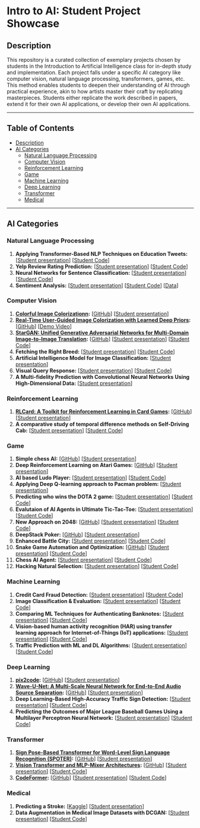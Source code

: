 # Intro to AI: Student Project Showcase

## Description

This repository is a curated collection of exemplary projects chosen by students in the Introduction to Artificial Intelligence class for in-depth study and implementation. Each project falls under a specific AI category like computer vision, natural language processing, transformers, games, etc. This method enables students to deepen their understanding of AI through practical experience, akin to how artists master their craft by replicating masterpieces. Students either replicate the work described in papers, extend it for their own AI applications, or develop their own AI applications.


---

## Table of Contents

- [Description](#description)
- [AI Categories](#ai-categories)
  - [Natural Language Processing](#natural-language-processing)
  - [Computer Vision](#computer-vision)
  - [Reinforcement Learning](#reinforcement-learning)
  - [Game](#game)
  - [Machine Learning](#machine-learning)
  - [Deep Learning](#deep-learning)
  - [Transformer](#transformer)
  - [Medical](#medical)

---
## AI Categories

### Natural Language Processing
1. **Applying Transformer-Based NLP Techniques on Education Tweets:** [[Student presentation](presentations/Group6-Final_Presentation.pdf)] [[Student Code](StudentCode/Sp23/Group6/)]
2. **Yelp Review Rating Prediction:** [[Student presentation](presentations/Group11-Team_11_Presentation.pdf)] [[Student Code](https://github.com/aehilla/cs5804_miniproj)]
3. **Neural Networks for Sentence Classification:** [[Student presentation](presentations/Group19-Mini-Project_Presentation.pdf)] [[Student Code](StudentCode/Sp23/Group19/)]
4. **Sentiment Analysis:** [[Student presentation](presentations/Team12-Sentiment_Analysis.pdf)] [[Student Code](StudentCode/Sp22/Team12/)] [[Data](https://www.kaggle.com/datasets/kazanova/sentiment140)]


### Computer Vision
1. **[Colorful Image Colorizationn](https://richzhang.github.io/colorization/):** [[GitHub](https://github.com/richzhang/colorization)] [[Student presentation](presentations/Team2-miniproject.pdf)]
2. **[Real-Time User-Guided Image Colorization with Learned Deep Priors](https://richzhang.github.io/InteractiveColorization/):** [[GitHub](https://github.com/junyanz/interactive-deep-colorization)] [[Demo Video](https://www.youtube.com/watch?v=eL5ilZgM89Q&ab_channel=RichardZhang)]
3. **[StarGAN: Unified Generative Adversarial Networks for Multi-Domain Image-to-Image Translation](https://arxiv.org/abs/1711.09020):** [[GitHub](https://github.com/yunjey/stargan)]  [[Student presentation](presentations/Team14-presentation.pdf)] [[Student Code](https://github.com/ZoeLiao/VT-CS5804-Intro-to-AI-Mini-Project)]
4. **Fetching the Right Breed:** [[Student presentation](presentations/Group7-Fetching_the_Right_Breed.pdf)] [[Student Code](StudentCode/Sp23/Group7/)]
5. **Artificial Intelligence Model for Image Classification:** [[Student presentation](presentations/Group12-CS5804-Artificial_Intelligence_Model_for_Image_Classification-PRESENTATION.pdf)]
6. **Visual Query Response:** [[Student presentation](presentations/Group18-Visual_Query_Response_PPT.pdf)] [[Student Code](StudentCode/Sp23/Group18/)]
7. **A Multi-fidelity Prediction with Convolutional Neural Networks Using High-Dimensional Data:** [[Student presentation](presentations/Group20-CS5804_miniProject_Presentation_MultifidelityCNN.pdf)]


### Reinforcement Learning
1. **[RLCard: A Toolkit for Reinforcement Learning in Card Games](https://rlcard.org/):** [[GitHub](https://github.com/datamllab/rlcard)] [[Student presentation](presentations/Team19-Presentation.pdf)]
2. **A comparative study of temporal difference methods on Self-Driving Cab:** [[Student presentation](presentations/Team15-Presentation.pdf)] [[Student Code](StudentCode/Sp22/Team15/)]

### Game
1. **Simple chess AI:** [[GitHub](https://github.com/lhartikk/simple-chess-ai)] [[Student presentation](presentations/Team1-Mini-Project_Presentation.pdf)]
2. **Deep Reinforcement Learning on Atari Games:** [[GitHub](https://github.com/hsiehjackson/Deep-Reinforcement-Learning-on-Atari-Games)] [[Student presentation](presentations/Team1-Mini-Project_Presentation.pdf)]
3. **AI based Ludo Player:** [[Student presentation](presentations/Team6-AI_based_Ludo_Player.pdf)] [[Student Code](StudentCode/Sp22/Team6/)]
4. **Applying Deep Q-learning approach to Pacman problem:** [[Student presentation](presentations/Team11-Deep_Q-Learning.pdf)]
5. **Predicting who wins the DOTA 2 game:** [[Student presentation](presentations/Team10-Predicting_who_wins_the_DOTA_game.pdf)] [[Student Code](StudentCode/Sp22/Team10/)] 
6. **Evalutaion of AI Agents in Ultimate Tic-Tac-Toe:** [[Student presentation](presentations/Group1-CS5804_Final_Paper.pdf)] [[Student Code](StudentCode/Sp23/Group1/)]
7. **New Approach on 2048:** [[GitHub](https://github.com/nneonneo/2048-ai)] [[Student presentation](presentations/group2_mini_project_presentation.pdf)] [[Student Code](StudentCode/Sp23/Group2/)]
8. **DeepStack Poker:** [[GitHub](https://github.com/lifrordi/DeepStack-Leduc)] [[Student presentation](presentations/Group3-CS5804_Mini_Project_-_Group_10.pdf)]
9. **Enhanced Battle City:** [[Student presentation](presentations/Group4-Enhanced_Battle_City.pdf)] [[Student Code](https://github.com/GChenCeph/Battlecity)]
10. **Snake Game Automation and Optimization:** [[GitHub](https://github.com/patrickloeber/snake-ai-pytorch)] [[Student presentation](presentations/Group9-CS_5804_Mini-Project__Snake_Game.pdf)] [[Student Code](StudentCode/Sp23/Group9/)]
11. **Chess AI Agent:** [[Student presentation](presentations/Group15-Mini_Project_Chess_Engine.pdf)] [[Student Code](StudentCode/Sp23/Group15/)]
12. **Hacking Natural Selection:** [[Student presentation](presentations/Group17-CS5804_Mini-project_Class-Presentation_Jung_Livanec.pdf)] [[Student Code](StudentCode/Sp23/Group17/)]

### Machine Learning
1. **Credit Card Fraud Detection:** [[Student presentation](presentations/Team18-Presentation.pdf)] [[Student Code](StudentCode/Sp22/Team18/)]
2. **Image Classification & Evaluation:** [[Student presentation](presentations/Team16-CS5804_Project_Presentation.pdf)] [[Student Code](StudentCode/Sp22/Team16/)]
3. **Comparing ML Techniques for Authenticating Banknotes:** [[Student presentation](presentations/Team3-comparing_ml_techniques-afotedar.pdf)] [[Student Code](StudentCode/Sp22/Team3/)]
4. **Vision-based human activity recognition (HAR) using transfer learning approach for Internet-of-Things (IoT) applications:** [[Student presentation](presentations/Group10-AI_mini_project_presentation.pdf)] [[Student Code](StudentCode/Sp23/Group10/)]
5. **Traffic Prediction with ML and DL Algorithms:** [[Student presentation](presentations/Group14-Traffic_Prediction_with_ML_and_DL_Algorithms.pdf)] [[Student Code](StudentCode/Sp23/Group14/)]

### Deep Learning
1. **[pix2code](https://uizard.io/research/#pix2code):** [[GitHub](https://github.com/tonybeltramelli/pix2code)] [[Student presentation](presentations/Team13-pix2code.pdf)]
2. **[Wave-U-Net: A Multi-Scale Neural Network for End-to-End Audio Source Separation](https://arxiv.org/abs/1806.03185):** [[GitHub](https://github.com/f90/Wave-U-Net)] [[Student presentation](presentations/Team20-Wave-U-Net_Presentation.pdf)]
3. **Deep Learning-Based High-Accuracy Traffic Sign Detection:** [[Student presentation](presentations/Group8-5804FinalPre.pdf)] [[Student Code](https://drive.google.com/file/d/1vMzP2HcKIIxEuk3IRGptevjRrgDBI3aa/view)]
4. **Predicting the Outcomes of Major League Baseball Games Using a Multilayer Perceptron Neural Network:** [[Student presentation](presentations/Group16-CS5804_Mini_Project_Presentation.pdf)] [[Student Code](StudentCode/Sp23/Group16/)]

### Transformer 
1. **[Sign Pose-Based Transformer for Word-Level Sign Language Recognition (SPOTER)](https://openaccess.thecvf.com/content/WACV2022W/HADCV/html/Bohacek_Sign_Pose-Based_Transformer_for_Word-Level_Sign_Language_Recognition_WACVW_2022_paper.html):** [[GitHub](https://github.com/matyasbohacek/spoter)] [[Student presentation](presentations/Team5-AI_Project_Presentation.pdf)]
2. **[Vision Transformer and MLP-Mixer Architectures](https://arxiv.org/abs/2010.11929):** [[GitHub](https://github.com/google-research/vision_transformer)] [[Student presentation](presentations/Team9-Using_Vision_Transformers_to_Classify_Bird_Species_Presentation.pdf)] [[Student Code](StudentCode/Sp22/Team9/)] 
3. **[CodeFormer](https://shangchenzhou.com/projects/CodeFormer/):** [[GitHub](https://github.com/sczhou/CodeFormer)] [[Student presentation](presentations/Group5-4_24_mini-project-presentation-slide.pdf)] [[Student Code](StudentCode/Sp23/Group5/)] 

### Medical
1. **Predicting a Stroke:** [[Kaggle](https://www.kaggle.com/code/joshuaswords/predicting-a-stroke-shap-lime-explainer-eli5/notebook)] [[Student presentation](presentations/Team8-Yang_Liu.pdf)]
2. **Data Augmentation in Medical Image Datasets with DCGAN:** [[Student presentation](presentations/Group13-Miniproject_Presentation.pdf)] [[Student Code](StudentCode/Sp23/Group13/)] 



